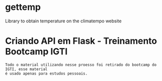# gettemp
 Library to obtain temperature on the climatempo website

# Criando API em Flask - Treinamento Bootcamp IGTI
    Todo o material utilizando nesse proesso foi retirado do bootcamp do IGTI, esse material 
    é usado apenas para estudos pessoais.



